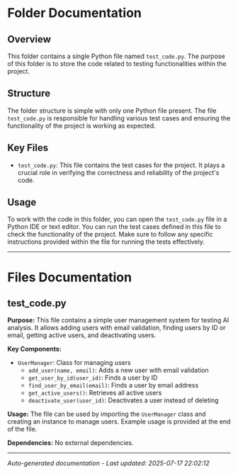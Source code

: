 # Folder Documentation

## Overview
This folder contains a single Python file named `test_code.py`. The purpose of this folder is to store the code related to testing functionalities within the project.

## Structure
The folder structure is simple with only one Python file present. The file `test_code.py` is responsible for handling various test cases and ensuring the functionality of the project is working as expected.

## Key Files
- `test_code.py`: This file contains the test cases for the project. It plays a crucial role in verifying the correctness and reliability of the project's code.

## Usage
To work with the code in this folder, you can open the `test_code.py` file in a Python IDE or text editor. You can run the test cases defined in this file to check the functionality of the project. Make sure to follow any specific instructions provided within the file for running the tests effectively.

---

# Files Documentation

## test_code.py

**Purpose:** This file contains a simple user management system for testing AI analysis. It allows adding users with email validation, finding users by ID or email, getting active users, and deactivating users.

**Key Components:**
- `UserManager`: Class for managing users
  - `add_user(name, email)`: Adds a new user with email validation
  - `get_user_by_id(user_id)`: Finds a user by ID
  - `find_user_by_email(email)`: Finds a user by email address
  - `get_active_users()`: Retrieves all active users
  - `deactivate_user(user_id)`: Deactivates a user instead of deleting

**Usage:** The file can be used by importing the `UserManager` class and creating an instance to manage users. Example usage is provided at the end of the file.

**Dependencies:** No external dependencies.

---
*Auto-generated documentation - Last updated: 2025-07-17 22:02:12*
